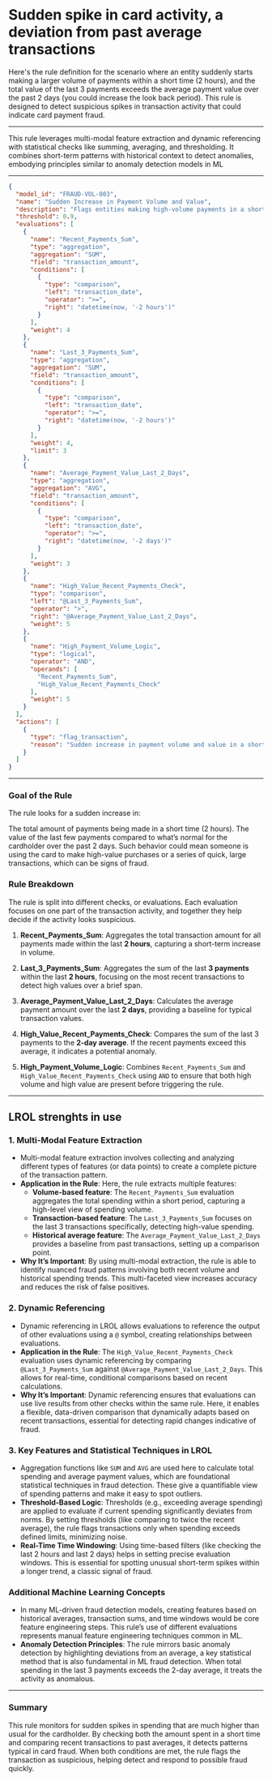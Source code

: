 # Sudden spike in card activity, a deviation from past average transactions

Here's the rule definition for the scenario where an entity suddenly starts making a larger volume of payments within a short time (2 hours), and the total value of the last 3 payments exceeds the average payment value over the past 2 days (you could increase the look back period). This rule is designed to detect suspicious spikes in transaction activity that could indicate card payment fraud. 


---

This rule leverages multi-modal feature extraction and dynamic referencing with statistical checks like summing, averaging, and thresholding. It combines short-term patterns with historical context to detect anomalies, embodying principles similar to anomaly detection models in ML

---

```json
{
  "model_id": "FRAUD-VOL-003",
  "name": "Sudden Increase in Payment Volume and Value",
  "description": "Flags entities making high-volume payments in a short period, with recent payment totals exceeding average payment values over the last 2 days.",
  "threshold": 0.9,
  "evaluations": [
    {
      "name": "Recent_Payments_Sum",
      "type": "aggregation",
      "aggregation": "SUM",
      "field": "transaction_amount",
      "conditions": [
        {
          "type": "comparison",
          "left": "transaction_date",
          "operator": ">=",
          "right": "datetime(now, '-2 hours')"
        }
      ],
      "weight": 4
    },
    {
      "name": "Last_3_Payments_Sum",
      "type": "aggregation",
      "aggregation": "SUM",
      "field": "transaction_amount",
      "conditions": [
        {
          "type": "comparison",
          "left": "transaction_date",
          "operator": ">=",
          "right": "datetime(now, '-2 hours')"
        }
      ],
      "weight": 4,
      "limit": 3
    },
    {
      "name": "Average_Payment_Value_Last_2_Days",
      "type": "aggregation",
      "aggregation": "AVG",
      "field": "transaction_amount",
      "conditions": [
        {
          "type": "comparison",
          "left": "transaction_date",
          "operator": ">=",
          "right": "datetime(now, '-2 days')"
        }
      ],
      "weight": 3
    },
    {
      "name": "High_Value_Recent_Payments_Check",
      "type": "comparison",
      "left": "@Last_3_Payments_Sum",
      "operator": ">",
      "right": "@Average_Payment_Value_Last_2_Days",
      "weight": 5
    },
    {
      "name": "High_Payment_Volume_Logic",
      "type": "logical",
      "operator": "AND",
      "operands": [
        "Recent_Payments_Sum",
        "High_Value_Recent_Payments_Check"
      ],
      "weight": 5
    }
  ],
  "actions": [
    {
      "type": "flag_transaction",
      "reason": "Sudden increase in payment volume and value in a short period detected."
    }
  ]
}
```

---

### Goal of the Rule
The rule looks for a sudden increase in:

The total amount of payments being made in a short time (2 hours).
The value of the last few payments compared to what’s normal for the cardholder over the past 2 days.
Such behavior could mean someone is using the card to make high-value purchases or a series of quick, large transactions, which can be signs of fraud.

### Rule Breakdown
The rule is split into different checks, or evaluations. Each evaluation focuses on one part of the transaction activity, and together they help decide if the activity looks suspicious.

1. **Recent_Payments_Sum**: Aggregates the total transaction amount for all payments made within the last **2 hours**, capturing a short-term increase in volume.

2. **Last_3_Payments_Sum**: Aggregates the sum of the last **3 payments** within the last **2 hours**, focusing on the most recent transactions to detect high values over a brief span.

3. **Average_Payment_Value_Last_2_Days**: Calculates the average payment amount over the last **2 days**, providing a baseline for typical transaction values.

4. **High_Value_Recent_Payments_Check**: Compares the sum of the last 3 payments to the **2-day average**. If the recent payments exceed this average, it indicates a potential anomaly.

5. **High_Payment_Volume_Logic**: Combines `Recent_Payments_Sum` and `High_Value_Recent_Payments_Check` using `AND` to ensure that both high volume and high value are present before triggering the rule.

---
## LROL strenghts in use

### 1. **Multi-Modal Feature Extraction**
   - Multi-modal feature extraction involves collecting and analyzing different types of features (or data points) to create a complete picture of the transaction pattern.
   - **Application in the Rule**: Here, the rule extracts multiple features:
     - **Volume-based feature**: The `Recent_Payments_Sum` evaluation aggregates the total spending within a short period, capturing a high-level view of spending volume.
     - **Transaction-based feature**: The `Last_3_Payments_Sum` focuses on the last 3 transactions specifically, detecting high-value spending.
     - **Historical average feature**: The `Average_Payment_Value_Last_2_Days` provides a baseline from past transactions, setting up a comparison point.
   - **Why It’s Important**: By using multi-modal extraction, the rule is able to identify nuanced fraud patterns involving both recent volume and historical spending trends. This multi-faceted view increases accuracy and reduces the risk of false positives.

### 2. **Dynamic Referencing**
   - Dynamic referencing in LROL allows evaluations to reference the output of other evaluations using a `@` symbol, creating relationships between evaluations.
   - **Application in the Rule**: The `High_Value_Recent_Payments_Check` evaluation uses dynamic referencing by comparing `@Last_3_Payments_Sum` against `@Average_Payment_Value_Last_2_Days`. This allows for real-time, conditional comparisons based on recent calculations.
   - **Why It’s Important**: Dynamic referencing ensures that evaluations can use live results from other checks within the same rule. Here, it enables a flexible, data-driven comparison that dynamically adapts based on recent transactions, essential for detecting rapid changes indicative of fraud.

### 3. **Key Features and Statistical Techniques in LROL**
   - Aggregation functions like `SUM` and `AVG` are used here to calculate total spending and average payment values, which are foundational statistical techniques in fraud detection. These give a quantifiable view of spending patterns and make it easy to spot outliers.
   - **Threshold-Based Logic**: Thresholds (e.g., exceeding average spending) are applied to evaluate if current spending significantly deviates from norms. By setting thresholds (like comparing to twice the recent average), the rule flags transactions only when spending exceeds defined limits, minimizing noise.
   - **Real-Time Time Windowing**: Using time-based filters (like checking the last 2 hours and last 2 days) helps in setting precise evaluation windows. This is essential for spotting unusual short-term spikes within a longer trend, a classic signal of fraud.

### Additional Machine Learning Concepts
   - In many ML-driven fraud detection models, creating features based on historical averages, transaction sums, and time windows would be core feature engineering steps. This rule’s use of different evaluations represents manual feature engineering techniques common in ML.
   - **Anomaly Detection Principles**: The rule mirrors basic anomaly detection by highlighting deviations from an average, a key statistical method that is also fundamental in ML fraud detection. When total spending in the last 3 payments exceeds the 2-day average, it treats the activity as anomalous.

---

### Summary

This rule monitors for sudden spikes in spending that are much higher than usual for the cardholder. By checking both the amount spent in a short time and comparing recent transactions to past averages, it detects patterns typical in card fraud. When both conditions are met, the rule flags the transaction as suspicious, helping detect and respond to possible fraud quickly.